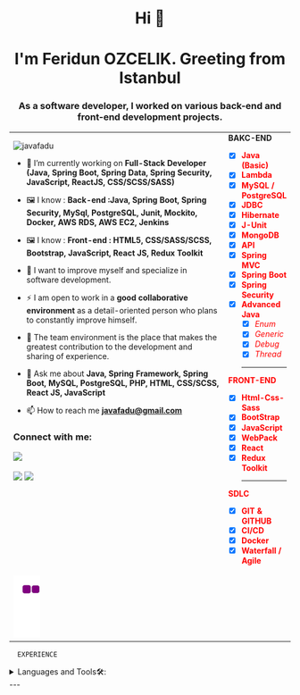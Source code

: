 <h1 align="center">Hi 👋</h1>
<h1 align="center">I'm Feridun OZCELIK. Greeting from Istanbul</h1>
<h3 align="center"> As a software developer, I worked on various back-end and front-end development projects.   </h3>
<table>
  <tr><td  valign="top" width="80%">
<p align="left"> <img src="https://komarev.com/ghpvc/?username=javafadu" alt="javafadu" /> </p>

- 🔭 I’m currently working on **Full-Stack Developer (Java, Spring Boot, Spring Data, Spring Security, JavaScript, ReactJS, CSS/SCSS/SASS)**

- 🖼 I know :  **Back-end  :Java, Spring Boot, Spring Security, MySql, PostgreSQL, Junit, Mockito, Docker, AWS RDS, AWS EC2, Jenkins**
    
- 🖼 I know :  **Front-end : HTML5, CSS/SASS/SCSS, Bootstrap, JavaScript, React JS, Redux Toolkit**

- 🌱 I want to improve myself and specialize in software development.

- ⚡ I am open to work in a **good collaborative environment** as a detail-oriented person who plans to constantly improve himself.

- 👯 The team environment is the place that makes the greatest contribution to the development and sharing of experience.

- 💬 Ask me about **Java, Spring Framework, Spring Boot, MySQL, PostgreSQL, PHP, HTML, CSS/SCSS, React JS, JavaScript**

- 📫 How to reach me **javafadu@gmail.com** 



<h3 align="left">Connect with me:</h3>
<p align="left">

[![](https://img.shields.io/badge/linkedin-%230077B5.svg?&style=for-the-badge&logo=linkedin&logoColor=white)](https://www.linkedin.com/in/feridun-ozcelik-java/
)
</p>
  


  <img align="center" src="https://github-readme-stats.vercel.app/api/top-langs/?username=javafadu&show_icons=true&theme=tokyonight&langs_count=6" width="60%">
    
    
 <img align="center" src="https://github-readme-stats.vercel.app/api?username=javafadu&show_icons=true&theme=tokyonight&line_height=27" width="60%">
      




   

  <td valign="top">
    <div><b>BAKC-END</b><br></div>
<font color="Red">

- [x] **Java (Basic)** 
- [x] **Lambda**
- [x] **MySQL / PostgreSQL**
- [x] **JDBC**
- [x] **Hibernate**
- [x] **J-Unit**
- [x] **MongoDB**
- [x] **API**
- [x] **Spring MVC**
- [x] **Spring Boot**
- [x] **Spring Security**
- [x] **Advanced Java**
  - [x] *Enum*
  - [x] *Generic*
  - [x] *Debug*
  - [x] *Thread*
  <hr></hr>
<div><b>FRONT-END</b><br></div>
    
- [x] **Html-Css-Sass**
- [x] **BootStrap**
- [x] **JavaScript**
- [x] **WebPack**
- [x] **React** 
- [x] **Redux Toolkit** 
  <hr></hr>
<div><b>SDLC</b><br></div>
  
- [x] **GIT & GITHUB** 
- [x] **CI/CD** 
- [x] **Docker** 
- [x] **Waterfall / Agile** 

</font>
    </td>
  </tr>
  <tr>
    <td colspan="2">
   <img src="https://github.com/javafadu/javafadu/blob/output/github-contribution-grid-snake.gif">
    </td>
  </tr>
  </table>
  


    
    
      EXPERIENCE

<details>
<summary>
Languages and Tools🛠:
</summary>
 
</details>
---
      

  

